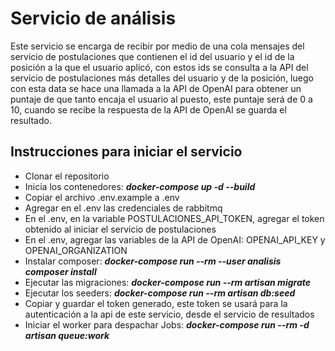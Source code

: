 # Servicio de análisis
Este servicio se encarga de recibir por medio de una cola mensajes del servicio de postulaciones que contienen el id del usuario y el id de la posición a la que el usuario aplicó,
con estos ids se consulta a la API del servicio de postulaciones más detalles del usuario y de la posición, luego con esta data se hace una llamada a la API de OpenAI para obtener
un puntaje de que tanto encaja el usuario al puesto, este puntaje será de 0 a 10, cuando se recibe la respuesta de la API de OpenAI se guarda el resultado.

## Instrucciones para iniciar el servicio

<ul>
  <li>
    Clonar el repositorio
  </li>
  
  <li>
    Inicia los contenedores: <b><i>docker-compose up -d --build</i></b>
  </li>
  
  <li>
    Copiar el archivo .env.example a .env
  </li>

   <li>
    Agregar en el .env las credenciales de rabbitmq
  </li>

  <li>
    En el .env, en la variable POSTULACIONES_API_TOKEN, agregar el token obtenido al iniciar el servicio de postulaciones
  </li>

   <li>
    En el .env, agregar las variables de la API de OpenAI: OPENAI_API_KEY y OPENAI_ORGANIZATION
  </li>
  
  <li>
    Instalar composer: <b><i>docker-compose run --rm --user analisis composer install</i></b>
  </li>
  
  <li> 
    Ejecutar las migraciones: <b><i>docker-compose run --rm artisan migrate</i></b>
  </li>

  <li>
    Ejecutar los seeders: <b><i>docker-compose run --rm artisan db:seed</i></b>
  </li>

  <li>
    Copiar y guardar el token generado, este token se usará para la autenticación a la api de este servicio, desde el servicio de resultados
  </li>

  <li>
    Iniciar el worker para despachar Jobs: <b><i>docker-compose run --rm -d artisan queue:work </i></b>
  </li>
</ul>
